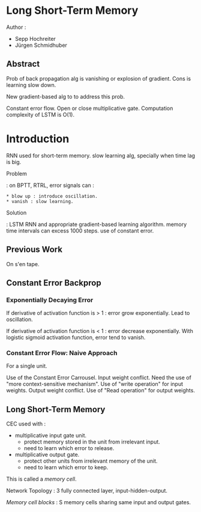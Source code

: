 # Long Short-Term Memory

Author :

* Sepp Hochreiter
* Jürgen Schmidhuber

## Abstract

Prob of back propagation alg is vanishing or explosion of gradient.
Cons is learning slow down.

New gradient-based alg to to address this prob.

Constant error flow.
Open or close multiplicative gate.
Computation complexity of LSTM is O(1).

# Introduction

RNN used for short-term memory.
slow learning alg, specially when time lag is big.

Problem

:   on BPTT, RTRL, error signals can :
    
    * blow up : introduce oscillation.
    * vanish : slow learning.

Solution

:   LSTM RNN and appropriate gradient-based learning algorithm.
    memory time intervals can excess 1000 steps.
    use of constant error.

## Previous Work

On s'en tape.

## Constant Error Backprop

### Exponentially Decaying Error

If derivative of activation function is > 1 : error grow exponentially.
Lead to oscillation.

If derivative of activation function is < 1 : error decrease exponentially.
With logistic sigmoid activation function, error tend to vanish.

### Constant Error Flow: Naive Approach

For a single unit.

Use of the Constant Error Carrousel.
Input weight conflict. Need the use of "more context-sensitive mechanism".
Use of "write operation" for input weights.
Output weight conflict.
Use of "Read operation" for output weights.

## Long Short-Term Memory

CEC used with :

* multiplicative input gate unit.
    * protect memory stored in the unit from irrelevant input.
    * need to learn which error to release.
* multiplicative output gate.
    * protect other units from irrelevant memory of the unit.
    * need to learn which error to keep.

This is called a *memory cell*.

Network Topology : 3 fully connected layer, input-hidden-output.

*Memory cell blocks* : S memory cells sharing same input and output gates.


